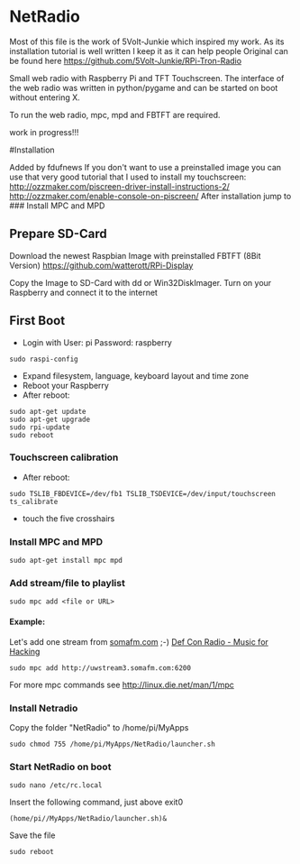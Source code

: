 NetRadio
==============

Most of this file is the work of 5Volt-Junkie which inspired my work.
As its installation tutorial is well written I keep it as it can help people
Original can be found here https://github.com/5Volt-Junkie/RPi-Tron-Radio

Small web radio with Raspberry Pi and TFT Touchscreen. The interface of the web radio was written in python/pygame and can be started on boot without entering X.

To run the web radio, mpc, mpd and FBTFT are required.



work in progress!!!

#Installation

Added by fdufnews
    If you don't want to use a preinstalled image you can use that very good tutorial that I used to install my touchscreen:
    http://ozzmaker.com/piscreen-driver-install-instructions-2/
    http://ozzmaker.com/enable-console-on-piscreen/
    After installation jump to ### Install MPC and MPD


## Prepare SD-Card
Download the newest Raspbian Image with preinstalled FBTFT (8Bit Version) https://github.com/watterott/RPi-Display


Copy the Image to SD-Card with dd or Win32DiskImager.
Turn on your Raspberry and connect it to the internet

## First Boot

* Login with 
User: pi
Password: raspberry

```
sudo raspi-config
```
* Expand filesystem, language, keyboard layout and time zone
* Reboot your Raspberry
* After reboot:
```
sudo apt-get update
sudo apt-get upgrade
sudo rpi-update
sudo reboot
```
### Touchscreen calibration
* After reboot:
```
sudo TSLIB_FBDEVICE=/dev/fb1 TSLIB_TSDEVICE=/dev/input/touchscreen ts_calibrate
```
* touch the five crosshairs

### Install MPC and MPD
```
sudo apt-get install mpc mpd
```
### Add stream/file to playlist
```
sudo mpc add <file or URL>
```
#### Example: 
Let's add one stream from [somafm.com](http://uwstream3.somafm.com:6200) ;-)
[Def Con Radio - Music for Hacking](http://somafm.com/defcon/)
```
sudo mpc add http://uwstream3.somafm.com:6200
```
For more mpc commands see http://linux.die.net/man/1/mpc

### Install Netradio
Copy the folder "NetRadio" to /home/pi/MyApps

```
sudo chmod 755 /home/pi/MyApps/NetRadio/launcher.sh
```

### Start NetRadio on boot
```
sudo nano /etc/rc.local
```
Insert the following command, just above exit0
```
(home/pi//MyApps/NetRadio/launcher.sh)&
```
Save the file

```
sudo reboot
```

